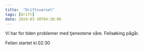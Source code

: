 ```yaml
---
title:  "Driftsvarsel"
tags: [Drift]
date: 2024-03-30T04:30:00
---
```

 Vi har for tiden problemer med tjenestene våre. Feilsøking pågår.
 
Feilen startet kl.02:30
